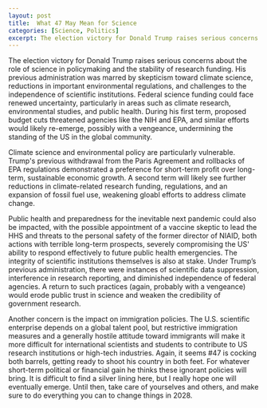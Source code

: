 ```yaml
---
layout: post
title:  What 47 May Mean for Science
categories: [Science, Politics]
excerpt: The election victory for Donald Trump raises serious concerns about the role of science in policymaking and the stability of research funding.
---
```


The election victory for Donald Trump raises serious concerns about the role of science in policymaking and the stability of research funding. His previous administration
was marred by skepticism toward climate science, reductions in important environmental regulations, and challenges to the independence of scientific institutions.
Federal science funding could face renewed uncertainty, particularly in areas such as climate research, environmental studies, and public health.
During his first term, proposed budget cuts threatened agencies like the NIH and EPA, and similar efforts would likely re-emerge, possibly with a vengeance, undermining the standing of the US in the global community.

Climate science and environmental policy are particularly vulnerable. Trump's previous withdrawal from the Paris Agreement and rollbacks of EPA regulations demonstrated a preference
for short-term profit over long-term, sustainable economic growth. A second term will likely see further reductions in climate-related research funding, regulations, and an expansion of fossil fuel use, weakening gloabl efforts to address climate change. 

Public health and preparedness for the inevitable next pandemic could also be impacted, with the possible appointment of a vaccine skeptic to lead the HHS and threats to the personal safety of the former director of NIAID, both actions with terrible long-term prospects, severely
compromising the US' ability to respond effectively to future public health emergencies. The integrity of scientific institutions themselves is also at stake. Under Trump’s previous administration, there were instances of scientific data suppression, interference in research reporting, and
diminished independence of federal agencies. A return to such practices (again, probably with a vengeance) would erode public trust in science and weaken the credibility of government research.  

Another concern is the impact on immigration policies. The U.S. scientific enterprise depends on a global talent pool, but restrictive immigration measures and a generally hostile attitude toward immigrants will make it more difficult for international scientists
and students to contribute to US research institutions or high-tech industries. Again, it seems #47 is cocking both barrels, getting ready to shoot his country in both feet. For whatever short-term political or financial gain he thinks these ignorant policies will bring. It is difficult to find a
silver lining here, but I really hope one will eventually emerge. Until then, take care of yourselves and others, and make sure to do everything you can to change things in 2028.


&nbsp;
&nbsp;
&nbsp;
